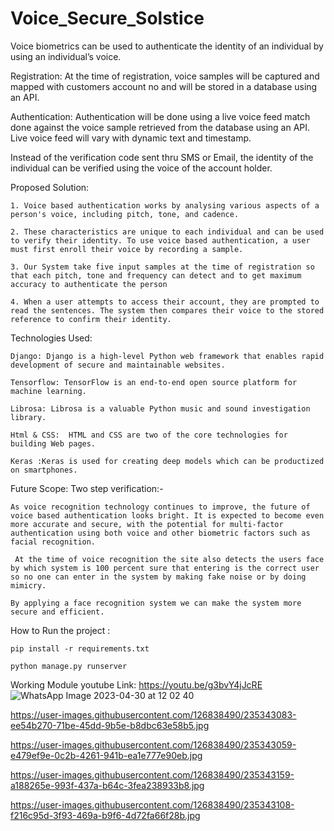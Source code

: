# Voice_Secure_Solstice
Voice biometrics can be used to authenticate the identity of an individual by using an individual’s voice.

Registration: At the time of registration, voice samples will be captured and mapped with customers account no and will be stored in a database using an API.

Authentication: Authentication will be done using a live voice feed match  done against the voice sample retrieved from the database using an API. Live  voice feed will vary with dynamic text and timestamp.

Instead of the verification code sent thru SMS or Email, the identity of  the individual can be verified using the voice of the account holder.

Proposed Solution:

    1. Voice based authentication works by analysing various aspects of a person's voice, including pitch, tone, and cadence.

    2. These characteristics are unique to each individual and can be used to verify their identity. To use voice based authentication, a user must first enroll their voice by recording a sample.
    
    3. Our System take five input samples at the time of registration so that each pitch, tone and frequency can detect and to get maximum accuracy to authenticate the person
    
    4. When a user attempts to access their account, they are prompted to read the sentences. The system then compares their voice to the stored reference to confirm their identity.



Technologies Used:

    Django: Django is a high-level Python web framework that enables rapid development of secure and maintainable websites.

    Tensorflow: TensorFlow is an end-to-end open source platform for machine learning.
    
    Librosa: Librosa is a valuable Python music and sound investigation library.
    
    Html & CSS:  HTML and CSS are two of the core technologies for building Web pages.

    Keras :Keras is used for creating deep models which can be productized on smartphones.


Future Scope:
Two step verification:- 

	As voice recognition technology continues to improve, the future of voice based authentication looks bright. It is expected to become even more accurate and secure, with the potential for multi-factor authentication using both voice and other biometric factors such as facial recognition.

     At the time of voice recognition the site also detects the users face by which system is 100 percent sure that entering is the correct user so no one can enter in the system by making fake noise or by doing mimicry.

    By applying a face recognition system we can make the system more secure and efficient.


How to Run the project :

    pip install -r requirements.txt

    python manage.py runserver  

Working Module youtube Link: https://youtu.be/g3bvY4jJcRE
![WhatsApp Image 2023-04-30 at 12 02 40](https://user-images.githubusercontent.com/126838490/235343233-71f6b03b-5212-46d0-b72e-2ba3326edffb.jpg)

https://user-images.githubusercontent.com/126838490/235343083-ee54b270-71be-45dd-9b5e-b8dbc63e58b5.jpg

https://user-images.githubusercontent.com/126838490/235343059-e479ef9e-0c2b-4261-941b-ea1e777e90eb.jpg

https://user-images.githubusercontent.com/126838490/235343159-a188265e-993f-437a-b64c-3fea238933b8.jpg

https://user-images.githubusercontent.com/126838490/235343108-f216c95d-3f93-469a-b9f6-4d72fa66f28b.jpg
